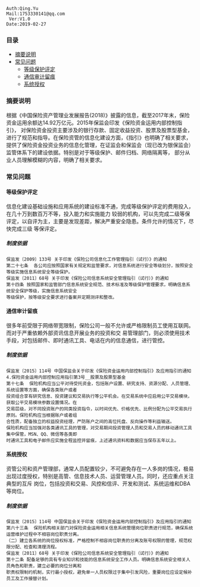 ```shell
Auth:Qing.Yu
Mail:1753330141@qq.com
 Ver:V1.0
Date:2019-02-27
```

### 目录
- [摘要说明](#摘要说明)
- [常见问题](#常见问题)
  - [等级保护评定](#等级保护评定)
  - [通信审计留痕](#通信审计留痕)
  - [系统授权](#系统授权)

### 摘要说明
根据《中国保险资产管理业发展报告(2018)》披露的信息，截至2017年末，保险资金运用余额达14.92万亿元。2015年保监会印发《保险资金运用内部控制指引》，
对保险资金投资主要涉及的银行存款、固定收益投资、股票及股票型基金，进行了规范和指导。在保险资管的信息化建设方面，《指引》也明确了相关要求，
提供了保险资金投资业务的信息化管理，在证监会和保监会（现已改为银保监会）监管体系下的建设依据。特别是对于等级保护、邮件归档、网络隔离等，
部分从业人员理解模糊的内容，明确了相关要求。

### 常见问题

#### 等级保护评定
信息化建设基础设施和应用系统的建设标准不通，完成等级保护评定的费用投入，在几十万到数百万不等，投入能力和实施能力
较弱的机构，可以先完成二级等保评定，以自评为主，主要是发现差距，解决严重安全隐患。条件允许的情况下，尽快完成三级
等保评定。
##### 制度依据
```
保监发〔2009〕133号 关于印发《保险公司信息化工作管理指引（试行）》的通知
第二十七条  各公司应按照国家有关规定和监管要求，对信息系统进行安全等级划分，按照安全等级实施信息系统安全等级保护。
保监发〔2011〕68号 关于印发《保险公司信息系统安全管理指引（试行）》的通知
第十四条 按照国家和监管部门信息系统安全规范、技术标准及等级保护管理要求，明确信息系统安全保护等级，实施信息系统安全
等级保护，按等级安全要求进行备案并定期测评和整改。
```

#### 通信审计留痕
很多年前受限于网络带宽限制，保险公司一般不允许或严格限制员工使用互联网。而对于严重依赖外部资讯信息开展业务的投资和交
易管理部门，则必须使用技术手段，对包括邮件、即时通讯工具、电话在内的信息通信，进行管控。
##### 制度依据
```
保监发〔2015〕114号 中国保监会关于印发《保险资金运用内部控制指引》及应用指引的通知
4.保险资金运用内部控制应用指引第3号__股票及股票型基金
第十七条  保险机构应当公平对待受托资金，包括账户设置、研究支持、资源分配、人员管理、系统设置等方面，确保各类账户或者
投资组合享有研究信息、投资建议和交易执行等公平机会。在交易系统中应启用公平交易模块，获取公平交易模块参数设置情况。在
交易层级，对不同投资账户的同类投资指令，以时间优先、价格优先、比例分配为公平交易执行原则。保险机构应当根据账户或者组
合性质，配备独立的权益投资经理，严防账户之间的高位托盘、反向操作等利益输送。
保险机构应当加强对各类通讯工具的管理，对交易期间投资管理人员和交易人员的移动通讯工具集中保管，MSN、QQ、微信等各类即
时通讯工具和电子邮件应实施全程监控并留痕，上述通讯资料和数据应当保存五年以上。
```

#### 系统授权
资管公司和资产管理部，通常人员配置较少，不可避免存在一人多岗的情况，极易出现过度授权，特别是高管、信息技术人员、运营管理人员。同时，还应重点关注典型的互斥
岗位，包括投资和交易、风控和信评、开发和测试、系统运维和DBA等岗位。
##### 制度依据
```
保监发〔2015〕114号 中国保监会关于印发《保险资金运用内部控制指引》及应用指引的通知
第六十三条  保险机构相关部门对保险资金运用相关信息系统管理岗位职责进行规范，确保系统运营维护过程中不相容岗位职责分离。
（二）建立各系统的岗位授权标准，严格控制不相容岗位职责的分离及账号权限的管理，规范权限分配、检查和清理流程。
保监发〔2011〕68号 关于印发《保险公司信息系统安全管理指引（试行）》的通知
第十二条 配备足够的具有专业知识和技能的信息系统安全工作人员。明确信息系统安全相关人员角色和职责，建立必要的岗位分离和
职责权限制约机制，实行最小授权，避免单一人员权限过于集中引发风险，重要岗位应设定候补员工及工作接替计划。
```

